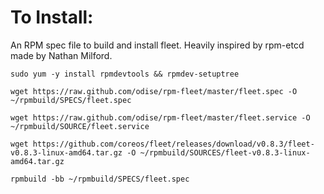 To Install:
===========

An RPM spec file to build and install fleet. Heavily inspired by rpm-etcd made by Nathan Milford.

`sudo yum -y install rpmdevtools && rpmdev-setuptree`

`wget https://raw.github.com/odise/rpm-fleet/master/fleet.spec -O ~/rpmbuild/SPECS/fleet.spec`

`wget https://raw.github.com/odise/rpm-fleet/master/fleet.service -O ~/rpmbuild/SOURCE/fleet.service`

`wget https://github.com/coreos/fleet/releases/download/v0.8.3/fleet-v0.8.3-linux-amd64.tar.gz -O ~/rpmbuild/SOURCES/fleet-v0.8.3-linux-amd64.tar.gz`

`rpmbuild -bb ~/rpmbuild/SPECS/fleet.spec`

